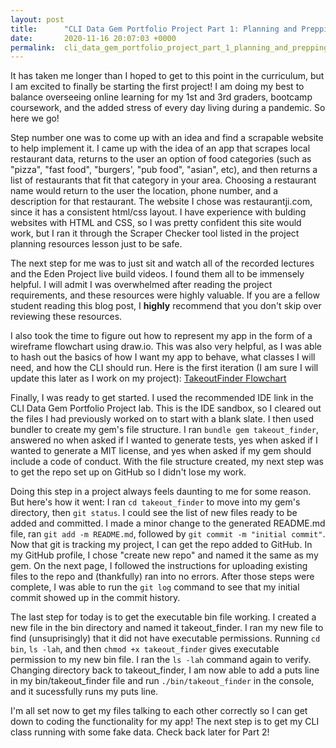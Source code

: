 ```yaml
---
layout: post
title:      "CLI Data Gem Portfolio Project Part 1: Planning and Prepping"
date:       2020-11-16 20:07:03 +0000
permalink:  cli_data_gem_portfolio_project_part_1_planning_and_prepping
---
```



It has taken me longer than I hoped to get to this point in the curriculum, but I am excited to finally be starting the first project! I am doing my best to balance overseeing online learning for my 1st and 3rd graders, bootcamp coursework, and the added stress of every day living during a pandemic. So here we go!

Step number one was to come up with an idea and find a scrapable website to help implement it. I came up with the idea of an app that scrapes local restaurant data, returns to the user an option of food categories (such as "pizza", "fast food", "burgers', "pub food", "asian", etc), and then returns a list of restaurants that fit that category in your area. Choosing a restaurant name would return to the user the location, phone number, and a description for that restaurant. The website I chose was restaurantji.com, since it has a consistent html/css layout. I have experience with bulding websites with HTML and CSS, so I was pretty confident this site would work, but I ran it through the Scraper Checker tool listed in the project planning resources lesson just to be safe. 

The next step for me was to just sit and watch all of the recorded lectures and the Eden Project live build videos. I found them all to be immensely helpful. I will admit I was overwhelmed after reading the project requirements, and these resources were highly valuable. If you are a fellow student reading this blog post, I **highly** recommend that you don't skip over reviewing these resources. 

I also took the time to figure out how to represent my app in the form of a wireframe flowchart using draw.io. This was also very helpful, as I was able to hash out the basics of how I want my app to behave, what classes I will need, and how the CLI should run. Here is the first iteration (I am sure I will update this later as I work on my project): [TakeoutFinder Flowchart](https://drive.google.com/file/d/1_1dVGuF77mXSKIldd9_1agTrj4FksGUq/view)

Finally, I was ready to get started. I used the recommended IDE link in the CLI Data Gem Portfolio Project lab. This is the IDE sandbox, so I cleared out the files I had previously worked on to start with a blank slate. I then used bundler to create my gem's file structure. I ran `bundle gem takeout_finder`, answered no when asked if I wanted to generate tests, yes when asked if I wanted to generate a MIT license, and yes when asked if my gem should include a code of conduct. With the file structure created, my next step was to get the repo set up on GitHub so I didn't lose my work. 

Doing this step in a project always feels daunting to me for some reason. But here's how it went: 
I ran `cd takeout_finder` to move into my gem's directory, then `git status`. I could see the list of new files ready to be added and committed. I made a minor change to the generated README.md file, ran `git add -m README.md`, followed by `git commit -m "initial commit"`. Now that git is tracking my project, I can get the repo added to GitHub. In my GitHub profile, I chose "create new repo" and named it the same as my gem. On the next page, I followed the instructions for uploading existing files to the repo and (thankfully) ran into no errors. After those steps were complete, I was able to run the `git log` command to see that my initial commit showed up in the commit history. 

The last step for today is to get the executable bin file working. I created a new file in the bin directory and named it takeout_finder. I ran my new file to find (unsuprisingly) that it did not have executable permissions. Running `cd bin`, `ls -lah`, and then `chmod +x takeout_finder` gives executable permission to my new bin file. I ran the `ls -lah` command again to verify. Changing directory back to takeout_finder, I am now able to add a puts line in my bin/takeout_finder file and run `./bin/takeout_finder` in the console, and it sucessfully runs my puts line. 

I'm all set now to get my files talking to each other correctly so I can get down to coding the functionality for my app! The next step is to get my CLI class running with some fake data. Check back later for Part 2!




